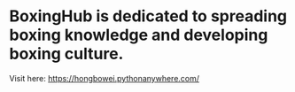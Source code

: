 # BoxingHub is dedicated to spreading boxing knowledge and developing boxing culture.

Visit here: https://hongbowei.pythonanywhere.com/
